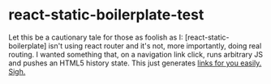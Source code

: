 react-static-boilerplate-test
===
Let this be a cautionary tale for those as foolish as I: [react-static-boilerplate] isn't using react router and it's not, more importantly, doing real routing. I wanted something that, on a navigation link click, runs arbitrary JS and pushes an HTML5 history state. This just generates <a href=...> links for you easily.
Sigh.
